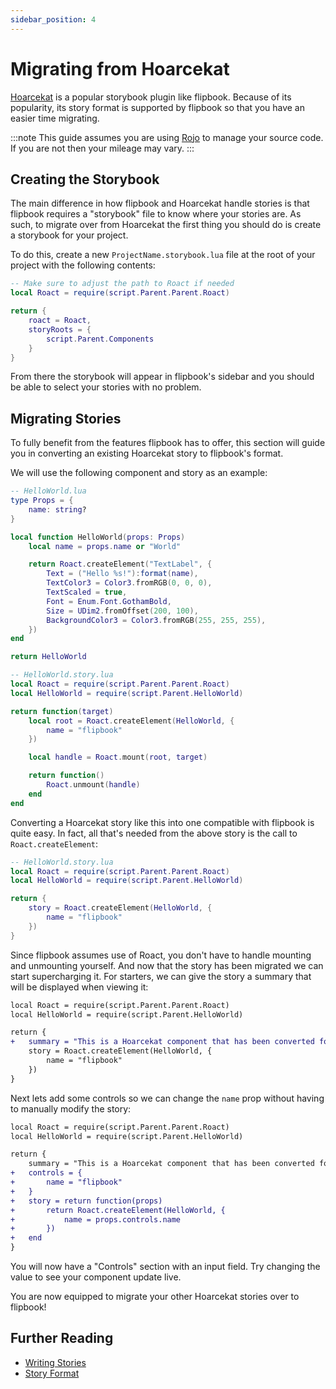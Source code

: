 ```yaml
---
sidebar_position: 4
---
```



# Migrating from Hoarcekat

[Hoarcekat](https://github.com/Kampfkarren/hoarcekat/) is a popular storybook plugin like flipbook. Because of its popularity, its story format is supported by flipbook so that you have an easier time migrating.

:::note
This guide assumes you are using [Rojo](https://github.com/rojo-rbx/rojo/) to manage your source code. If you are not then your mileage may vary.
:::

## Creating the Storybook

The main difference in how flipbook and Hoarcekat handle stories is that flipbook requires a "storybook" file to know where your stories are. As such, to migrate over from Hoarcekat the first thing you should do is create a storybook for your project.

To do this, create a new `ProjectName.storybook.lua` file at the root of your project with the following contents:

```lua
-- Make sure to adjust the path to Roact if needed 
local Roact = require(script.Parent.Parent.Roact)

return {
    roact = Roact,
    storyRoots = { 
        script.Parent.Components
    }
}
```

From there the storybook will appear in flipbook's sidebar and you should be able to select your stories with no problem.

## Migrating Stories

To fully benefit from the features flipbook has to offer, this section will guide you in converting an existing Hoarcekat story to flipbook's format.

We will use the following component and story as an example:

```lua
-- HelloWorld.lua
type Props = {
    name: string?
}

local function HelloWorld(props: Props)
    local name = props.name or "World" 

    return Roact.createElement("TextLabel", {
        Text = ("Hello %s!"):format(name),
        TextColor3 = Color3.fromRGB(0, 0, 0),
        TextScaled = true,
        Font = Enum.Font.GothamBold,
        Size = UDim2.fromOffset(200, 100),
        BackgroundColor3 = Color3.fromRGB(255, 255, 255),
    })
end

return HelloWorld
```

```lua
-- HelloWorld.story.lua
local Roact = require(script.Parent.Parent.Roact)
local HelloWorld = require(script.Parent.HelloWorld)

return function(target)
    local root = Roact.createElement(HelloWorld, {
        name = "flipbook"
    })

    local handle = Roact.mount(root, target)

    return function()
        Roact.unmount(handle)
    end
end
```

<!-- TODO: Add image of the story -->

Converting a Hoarcekat story like this into one compatible with flipbook is quite easy. In fact, all that's needed from the above story is the call to `Roact.createElement`:

```lua
-- HelloWorld.story.lua
local Roact = require(script.Parent.Parent.Roact)
local HelloWorld = require(script.Parent.HelloWorld)

return {
    story = Roact.createElement(HelloWorld, {
        name = "flipbook"
    })
}
```

Since flipbook assumes use of Roact, you don't have to handle mounting and unmounting yourself. And now that the story has been migrated we can start supercharging it. For starters, we can give the story a summary that will be displayed when viewing it:

```diff
local Roact = require(script.Parent.Parent.Roact)
local HelloWorld = require(script.Parent.HelloWorld)

return {
+   summary = "This is a Hoarcekat component that has been converted for flipbook!"
    story = Roact.createElement(HelloWorld, {
        name = "flipbook"
    })
}
```

<!-- TODO: Add image of the story -->

Next lets add some controls so we can change the `name` prop without having to manually modify the story:

```diff
local Roact = require(script.Parent.Parent.Roact)
local HelloWorld = require(script.Parent.HelloWorld)

return {
    summary = "This is a Hoarcekat component that has been converted for flipbook!"
+   controls = {
+       name = "flipbook"
+   }
+   story = return function(props)
+       return Roact.createElement(HelloWorld, {
+           name = props.controls.name
+       })
+   end
}
```

You will now have a "Controls" section with an input field. Try changing the value to see your component update live.

<!-- TODO: Add image of the story -->

You are now equipped to migrate your other Hoarcekat stories over to flipbook!

## Further Reading

- [Writing Stories](writing-stories.md)
- [Story Format](story-format.md) 